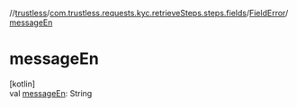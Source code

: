 //[trustless](../../../index.md)/[com.trustless.requests.kyc.retrieveSteps.steps.fields](../index.md)/[FieldError](index.md)/[messageEn](message-en.md)

# messageEn

[kotlin]\
val [messageEn](message-en.md): String
